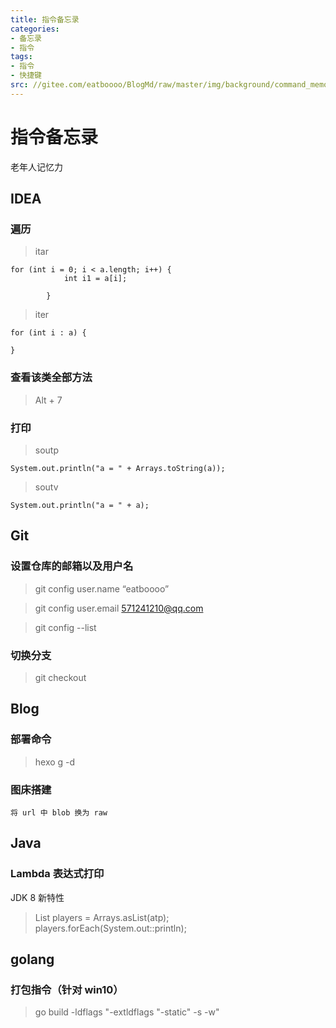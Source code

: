 ```yaml
---
title: 指令备忘录
categories:
- 备忘录
- 指令
tags:
- 指令
- 快捷键
src: //gitee.com/eatboooo/BlogMd/raw/master/img/background/command_memorandum.JPG
---
```

# 指令备忘录
老年人记忆力


## IDEA
### 遍历
> itar
```
for (int i = 0; i < a.length; i++) {
            int i1 = a[i];
            
        }
```
> iter
```
for (int i : a) {
            
}
```
### 查看该类全部方法
> Alt + 7
### 打印
> soutp
```
System.out.println("a = " + Arrays.toString(a));
```
> soutv
```
System.out.println("a = " + a); 
```


## Git
### 设置仓库的邮箱以及用户名
> git config user.name “eatboooo”

> git config user.email 571241210@qq.com

> git config --list
### 切换分支
> git checkout


## Blog
### 部署命令
> hexo g -d
### 图床搭建
```将 url 中 blob 换为 raw``` 


## Java
### Lambda 表达式打印
JDK 8 新特性
> List<String> players =  Arrays.asList(atp);  
> players.forEach(System.out::println);  


## golang
### 打包指令（针对 win10）
> go build -ldflags "-extldflags \"-static\" -s -w"
